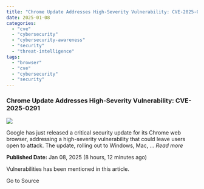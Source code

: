```yaml
---
title: "Chrome Update Addresses High-Severity Vulnerability: CVE-2025-0291"
date: 2025-01-08
categories: 
  - "cve"
  - "cybersecurity"
  - "cybersecurity-awareness"
  - "security"
  - "threat-intelligence"
tags: 
  - "browser"
  - "cve"
  - "cybersecurity"
  - "security"
---
```


### Chrome Update Addresses High-Severity Vulnerability: CVE-2025-0291

![](https://upload.cvefeed.io/news/22826/thumbnail.jpg)

Google has just released a critical security update for its Chrome web browser, addressing a high-severity vulnerability that could leave users open to attack. The update, rolling out to Windows, Mac, ... _Read more_

**Published Date:** Jan 08, 2025 (8 hours, 12 minutes ago)

Vulnerabilities has been mentioned in this article.

Go to Source
